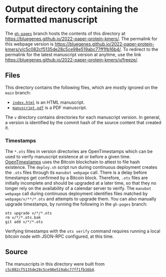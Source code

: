 # Output directory containing the formatted manuscript

The [`gh-pages`](https://github.com/bluegenes/2022-paper-protein-kmers/tree/gh-pages) branch hosts the contents of this directory at <https://bluegenes.github.io/2022-paper-protein-kmers/>.
The permalink for this webpage version is <https://bluegenes.github.io/2022-paper-protein-kmers/v/c5c082cf5135de28c5ce98e519abc77ff1fb16b4/>.
To redirect to the permalink for the latest manuscript version at anytime, use the link <https://bluegenes.github.io/2022-paper-protein-kmers/v/freeze/>.

## Files

This directory contains the following files, which are mostly ignored on the `main` branch:

+ [`index.html`](index.html) is an HTML manuscript.
+ [`manuscript.pdf`](manuscript.pdf) is a PDF manuscript.

The `v` directory contains directories for each manuscript version.
In general, a version is identified by the commit hash of the source content that created it.

### Timestamps

The `*.ots` files in version directories are OpenTimestamps which can be used to verify manuscript existence at or before a given time.
[OpenTimestamps](https://opentimestamps.org/) uses the Bitcoin blockchain to attest to file hash existence.
The `deploy.sh` script run during continuous deployment creates the `.ots` files through its `manubot webpage` call.
There is a delay before timestamps get confirmed by a Bitcoin block.
Therefore, `.ots` files are initially incomplete and should be upgraded at a later time, so that they no longer rely on the availability of a calendar server to verify.
The `manubot webpage` call during continuous deployment identifies files matched by `webpage/v/**/*.ots` and attempts to upgrade them.
You can also manually upgrade timestamps, by running the following in the `gh-pages` branch:

```shell
ots upgrade v/*/*.ots
rm v/*/*.ots.bak
git add v/*/*.ots
```

Verifying timestamps with the `ots verify` command requires running a local bitcoin node with JSON-RPC configured, at this time.

## Source

The manuscripts in this directory were built from
[`c5c082cf5135de28c5ce98e519abc77ff1fb16b4`](https://github.com/bluegenes/2022-paper-protein-kmers/commit/c5c082cf5135de28c5ce98e519abc77ff1fb16b4).
